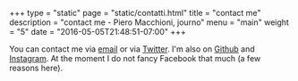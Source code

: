 +++
type = "static"
page = "static/contatti.html"
title = "contact me"
description = "contact me - Piero Macchioni, journo"
menu = "main"
weight = "5"
date = "2016-05-05T21:48:51-07:00"
+++

<div class="h-card">
You can contact me via <a rel="me" class="u-email" target="_blank" href="http://www.shortwhale.com/leibniz">email</a> or via <a rel="me" target="_blank" class="u-url" href="https://twitter.com/leibniz">Twitter</a>. I'm also on <a rel="me" class="u-url" href="https://github.com/macchioni" target="_blank" >Github</a> and <a href="https://instagram.com/piero_mac" rel="me" target="_blank" >Instagram</a>. At the moment I do not fancy Facebook that much (a few reasons <a href"/open-web/">here</a>).
</div>